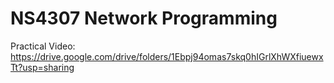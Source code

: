 # NS4307 Network Programming

Practical Video:
https://drive.google.com/drive/folders/1Ebpj94omas7skq0hIGrlXhWXfiuewxTt?usp=sharing